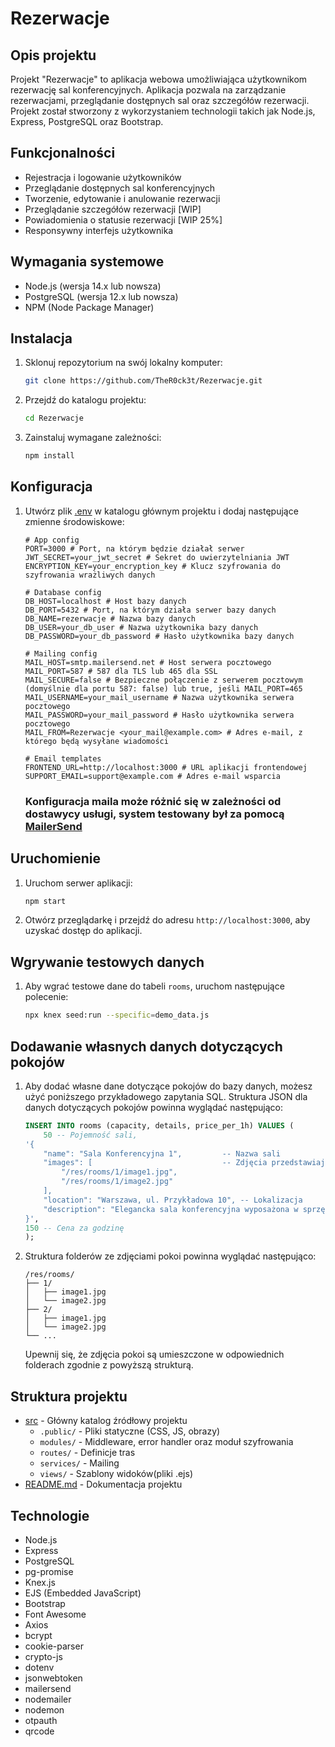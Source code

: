# Rezerwacje

## Opis projektu
Projekt "Rezerwacje" to aplikacja webowa umożliwiająca użytkownikom rezerwację sal konferencyjnych. Aplikacja pozwala na zarządzanie rezerwacjami, przeglądanie dostępnych sal oraz szczegółów rezerwacji. Projekt został stworzony z wykorzystaniem technologii takich jak Node.js, Express, PostgreSQL oraz Bootstrap.

## Funkcjonalności
- Rejestracja i logowanie użytkowników
- Przeglądanie dostępnych sal konferencyjnych
- Tworzenie, edytowanie i anulowanie rezerwacji
- Przeglądanie szczegółów rezerwacji [WIP]
- Powiadomienia o statusie rezerwacji [WIP 25%]
- Responsywny interfejs użytkownika

## Wymagania systemowe
- Node.js (wersja 14.x lub nowsza)
- PostgreSQL (wersja 12.x lub nowsza)
- NPM (Node Package Manager)

## Instalacja
1. Sklonuj repozytorium na swój lokalny komputer:
    ```sh
    git clone https://github.com/TheR0ck3t/Rezerwacje.git
    ```
2. Przejdź do katalogu projektu:
    ```sh
    cd Rezerwacje
    ```
3. Zainstaluj wymagane zależności:
    ```sh
    npm install
    ```

## Konfiguracja
1. Utwórz plik [.env](https://www.npmjs.com/package/dotenv) w katalogu głównym projektu i dodaj następujące zmienne środowiskowe:
    ```env
    # App config
    PORT=3000 # Port, na którym będzie działał serwer
    JWT_SECRET=your_jwt_secret # Sekret do uwierzytelniania JWT
    ENCRYPTION_KEY=your_encryption_key # Klucz szyfrowania do szyfrowania wrażliwych danych

    # Database config
    DB_HOST=localhost # Host bazy danych
    DB_PORT=5432 # Port, na którym działa serwer bazy danych
    DB_NAME=rezerwacje # Nazwa bazy danych
    DB_USER=your_db_user # Nazwa użytkownika bazy danych
    DB_PASSWORD=your_db_password # Hasło użytkownika bazy danych

    # Mailing config
    MAIL_HOST=smtp.mailersend.net # Host serwera pocztowego
    MAIL_PORT=587 # 587 dla TLS lub 465 dla SSL
    MAIL_SECURE=false # Bezpieczne połączenie z serwerem pocztowym (domyślnie dla portu 587: false) lub true, jeśli MAIL_PORT=465
    MAIL_USERNAME=your_mail_username # Nazwa użytkownika serwera pocztowego
    MAIL_PASSWORD=your_mail_password # Hasło użytkownika serwera pocztowego
    MAIL_FROM=Rezerwacje <your_mail@example.com> # Adres e-mail, z którego będą wysyłane wiadomości

    # Email templates
    FRONTEND_URL=http://localhost:3000 # URL aplikacji frontendowej
    SUPPORT_EMAIL=support@example.com # Adres e-mail wsparcia
    ```
    ### Konfiguracja maila może różnić się w zależności od dostawycy usługi, system testowany był za pomocą [MailerSend](https://www.mailersend.com/)

## Uruchomienie
1. Uruchom serwer aplikacji:
    ```sh
    npm start
    ```
2. Otwórz przeglądarkę i przejdź do adresu `http://localhost:3000`, aby uzyskać dostęp do aplikacji.

## Wgrywanie testowych danych
1. Aby wgrać testowe dane do tabeli `rooms`, uruchom następujące polecenie:
    ```sh
    npx knex seed:run --specific=demo_data.js
    ```

## Dodawanie własnych danych dotyczących pokojów
1. Aby dodać własne dane dotyczące pokojów do bazy danych, możesz użyć poniższego przykładowego zapytania SQL. Struktura JSON dla danych dotyczących pokojów powinna wyglądać następująco:
    ```sql
    INSERT INTO rooms (capacity, details, price_per_1h) VALUES (
        50 -- Pojemność sali,
    '{
        "name": "Sala Konferencyjna 1",         -- Nazwa sali
        "images": [                             -- Zdjęcia przedstawiające dane miejsce
            "/res/rooms/1/image1.jpg", 
            "/res/rooms/1/image2.jpg"
        ],
        "location": "Warszawa, ul. Przykładowa 10", -- Lokalizacja
        "description": "Elegancka sala konferencyjna wyposażona w sprzęt multimedialny." -- Opis
    }',
    150 -- Cena za godzinę
    );
    ```
2. Struktura folderów ze zdjęciami pokoi powinna wyglądać następująco:
    ```
    /res/rooms/
    ├── 1/
    │   ├── image1.jpg
    │   └── image2.jpg
    ├── 2/
    │   ├── image1.jpg
    │   └── image2.jpg
    └── ...
    ```
    Upewnij się, że zdjęcia pokoi są umieszczone w odpowiednich folderach zgodnie z powyższą strukturą.

## Struktura projektu
- [src](https://github.com/TheR0ck3t/Rezerwacje/tree/main/src) - Główny katalog źródłowy projektu
  - `.public/` - Pliki statyczne (CSS, JS, obrazy)
  - `modules/` - Middleware, error handler oraz moduł szyfrowania
  - `routes/` - Definicje tras
  - `services/` - Mailing
  - `views/` - Szablony widoków(pliki .ejs)
- [README.md](https://github.com/TheR0ck3t/Rezerwacje/blob/main/README.md) - Dokumentacja projektu

## Technologie
- Node.js
- Express
- PostgreSQL
- pg-promise
- Knex.js
- EJS (Embedded JavaScript)
- Bootstrap
- Font Awesome
- Axios
- bcrypt
- cookie-parser
- crypto-js
- dotenv
- jsonwebtoken
- mailersend
- nodemailer
- nodemon
- otpauth
- qrcode
